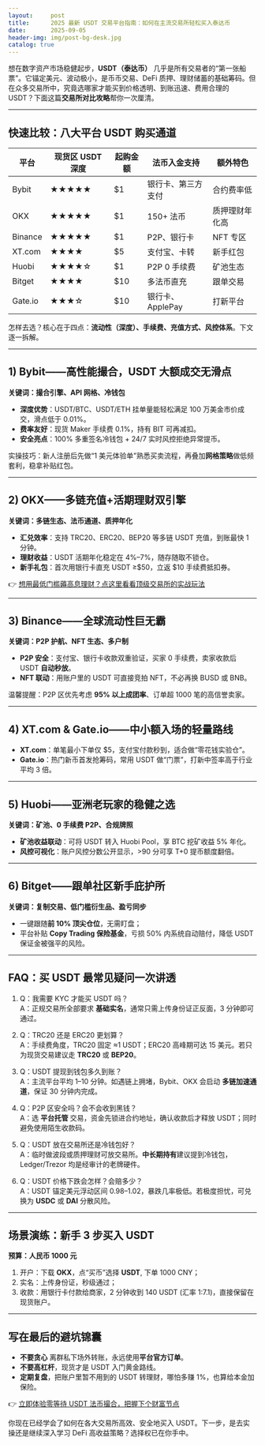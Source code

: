 ```yaml
---
layout:     post
title:      2025 最新 USDT 交易平台指南：如何在主流交易所轻松买入泰达币
date:       2025-09-05
header-img: img/post-bg-desk.jpg
catalog: true
---
```


想在数字资产市场稳健起步，**USDT（泰达币）** 几乎是所有交易者的“第一张船票”。它锚定美元、波动极小，是币币交易、DeFi 质押、理财储蓄的基础筹码。但在众多交易所中，究竟选哪家才能买到价格透明、到账迅速、费用合理的 USDT？下面这篇**交易所对比攻略**帮你一次厘清。

---

## 快速比较：八大平台 USDT 购买通道
| 平台 | 现货区 USDT 深度 | 起购金额 | 法币入金支持 | 额外特色 |
|---|---|---|---|---|
| Bybit | ★★★★★ | $1 | 银行卡、第三方支付 | 合约费率低 |
| OKX | ★★★★★ | $1 | 150+ 法币 | 质押理财年化高 |
| Binance | ★★★★★ | $1 | P2P、银行卡 | NFT 专区 |
| XT.com | ★★★★ | $5 | 支付宝、卡转 | 新手红包 |
| Huobi | ★★★★☆ | $1 | P2P 0 手续费 | 矿池生态 |
| Bitget | ★★★★ | $10 | 多法币直充 | 跟单交易 |
| Gate.io | ★★★☆ | $10 | 银行卡、ApplePay | 打新平台 |

怎样去选？核心在于四点：**流动性（深度）、手续费、充值方式、风控体系**。下文逐一拆解。

---

## 1) Bybit——高性能撮合，USDT 大额成交无滑点  
**关键词：撮合引擎、API 网格、冷钱包**

- **深度优势**：USDT/BTC、USDT/ETH 挂单量能轻松满足 100 万美金市价成交，滑点低于 0.01%。  
- **费率友好**：现货 Maker 手续费 0.1%，持有 BIT 可再减扣。  
- **安全亮点**：100% 多重签名冷钱包 + 24/7 实时风控拒绝异常提币。  

实操技巧：新人注册后先做“1 美元体验单”熟悉买卖流程，再叠加**网格策略**做低频套利，稳拿补贴红包。

---

## 2) OKX——多链充值+活期理财双引擎  
**关键词：多链生态、法币通道、质押年化**

- **汇兑效率**：支持 TRC20、ERC20、BEP20 等多链 USDT 充值，到账最快 1 分钟。  
- **理财收益**：USDT 活期年化稳定在 4%–7%，随存随取不锁仓。  
- **新手礼包**：首次用银行卡直充 USDT ≥$50，立返 $10 手续费抵扣券。  

👉 [想用最低门槛薅高息理财？点这里看看顶级交易所的实战玩法](https://okxdog.com/)

---

## 3) Binance——全球流动性巨无霸  
**关键词：P2P 护航、NFT 生态、多户制**

- **P2P 安全**：支付宝、银行卡收款双重验证，买家 0 手续费，卖家收款后 USDT **自动秒放**。  
- **NFT 联动**：用账户里的 USDT 可直接竞拍 NFT，不必再换 BUSD 或 BNB。  

温馨提醒：P2P 区优先考虑 **95% 以上成团率**、订单超 1000 笔的高信誉卖家。

---

## 4) XT.com & Gate.io——中小额入场的轻量路线  
- **XT.com**：单笔最小下单仅 $5，支付宝付款秒到，适合做“零花钱实验仓”。  
- **Gate.io**：热门新币首发抢筹码，常用 USDT 做“门票”，打新中签率高于行业平均 3 倍。

---

## 5) Huobi——亚洲老玩家的稳健之选  
**关键词：矿池、0 手续费 P2P、合规牌照**

- **矿池收益联动**：可将 USDT 转入 Huobi Pool，享 BTC 挖矿收益 5% 年化。  
- **风控可视化**：账户风控分数公开显示，>90 分可享 T+0 提币额度翻倍。

---

## 6) Bitget——跟单社区新手庇护所  
**关键词：复制交易、低门槛衍生品、盈亏同步**

- 一键跟随**前 10% 顶尖仓位**，无需盯盘；  
- 平台补贴 **Copy Trading 保险基金**，亏损 50% 内系统自动赔付，降低 USDT 保证金被强平的风险。

---

## FAQ：买 USDT 最常见疑问一次讲透

1. Q：我需要 KYC 才能买 USDT 吗？  
   A：正规交易所全部要求 **基础实名**，通常只需上传身份证正反面，3 分钟即可通过。

2. Q：TRC20 还是 ERC20 更划算？  
   A：手续费角度，TRC20 固定 ≈1 USDT；ERC20 高峰期可达 15 美元。若只为现货交易建议走 **TRC20** 或 **BEP20**。

3. Q：USDT 提现到钱包多久到账？  
   A：主流平台平均 1–10 分钟。如遇链上拥堵，Bybit、OKX 会启动 **多链加速通道**，保证 30 分钟内完成。

4. Q：P2P 区安全吗？会不会收到黑钱？  
   A：选 **平台托管** 交易，资金先锁进合约地址，确认收款后才释放 USDT；同时避免使用陌生收款码。

5. Q：USDT 放在交易所还是冷钱包好？  
   A：临时做波段或质押理财可放交易所。**中长期持有**建议提到冷钱包，Ledger/Trezor 均是经审计的老牌硬件。

6. Q：USDT 价格下跌会怎样？会赔多少？  
   A：USDT 锚定美元浮动区间 0.98–1.02，暴跌几率极低。若极度担忧，可兑换为 **USDC** 或 **DAI** 分散风险。

---

## 场景演练：新手 3 步买入 USDT  
**预算：人民币 1000 元**

1. 开户：下载 **OKX**，点“买币”选择 **USDT**, 下单 1000 CNY；  
2. 实名：上传身份证，秒级通过；  
3. 收款：用银行卡付款给商家，2 分钟收到 140 USDT (汇率 1:7.1)，直接保留在现货账户。

---

## 写在最后的避坑锦囊
- **不要贪心** 离群私下场外转账，永远使用**平台官方订单**。  
- **不要高杠杆**，现货才是 USDT 入门黄金路线。  
- **定期复盘**，把账户里暂不用到的 USDT 转理财，哪怕多赚 1%，也算给本金加保险。

👉 [立即体验零等待 USDT 法币撮合，把握下个财富节点](https://okxdog.com/)

你现在已经学会了如何在各大交易所高效、安全地买入 USDT。下一步，是去实操还是继续深入学习 DeFi 高收益策略？选择权已在你手中。